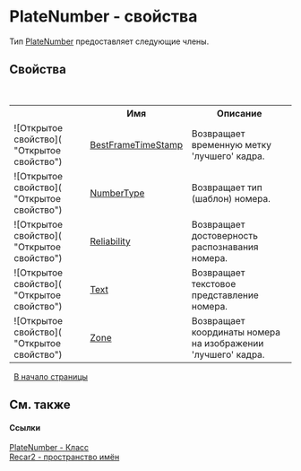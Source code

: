 # PlateNumber - свойства
 

Тип <a href="32a9f62f-82c7-f7ca-5f55-1fb694756b18">PlateNumber</a> предоставляет следующие члены.


## Свойства
&nbsp;<table><tr><th></th><th>Имя</th><th>Описание</th></tr><tr><td>![Открытое свойство]( "Открытое свойство")</td><td><a href="21ddb1d5-60e9-9291-3aae-ba67deabc89f">BestFrameTimeStamp</a></td><td>
Возвращает временную метку 'лучшего' кадра.</td></tr><tr><td>![Открытое свойство]( "Открытое свойство")</td><td><a href="b049977c-e00c-82fa-f10f-608983c22c09">NumberType</a></td><td>
Возвращает тип (шаблон) номера.</td></tr><tr><td>![Открытое свойство]( "Открытое свойство")</td><td><a href="76184a15-beca-1d3b-26cc-094e520e0e80">Reliability</a></td><td>
Возвращает достоверность распознавания номера.</td></tr><tr><td>![Открытое свойство]( "Открытое свойство")</td><td><a href="51ee2045-a609-fc0a-118c-66a443c643d9">Text</a></td><td>
Возвращает текстовое представление номера.</td></tr><tr><td>![Открытое свойство]( "Открытое свойство")</td><td><a href="0d970621-85c0-1909-d02f-3ed11080f29d">Zone</a></td><td>
Возвращает координаты номера на изображении 'лучшего' кадра.</td></tr></table>&nbsp;
<a href="#platenumber---свойства">В начало страницы</a>

## См. также


#### Ссылки
<a href="32a9f62f-82c7-f7ca-5f55-1fb694756b18">PlateNumber - Класс</a><br /><a href="0dd0c505-07fc-c3e8-128c-d1a0701f2a29">Recar2 - пространство имён</a><br />